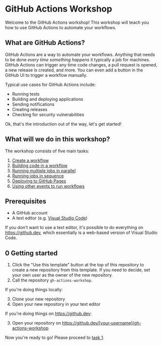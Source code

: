 # GitHub Actions Workshop

Welcome to the GitHub Actions workshop!
This workshop will teach you how to use GitHub Actions to automate your workflows.

## What are GitHub Actions?

GitHub Actions are a way to automate your workflows.
Anything that needs to be done _every time something happens_ it typically a job for machines.
GitHub Actions can trigger any time code changes, a pull request is opened, a new release is created, and more.
You can even add a button in the GitHub UI to trigger a workflow manually.

Typical use cases for GitHub Actions include:

- Running tests
- Building and deploying applications
- Sending notifications
- Creating releases
- Checking for security vulnerabilities

Ok, that's the introduction out of the way, let's get started!

## What will we do in this workshop?

The workshop consists of five main tasks:

1. [Create a workflow](tasks/1/README.md)
2. [Building code in a workflow](tasks/2/README.md)
3. [Running multiple jobs in parallel](tasks/3/README.md)
4. [Running jobs in sequence](tasks/4/README.md)
5. [Deploying to GitHub Pages](tasks/5/README.md)
6. [Using other events to run workflows](tasks/6/README.md)

## Prerequisites

- A GitHub account
- A text editor (e.g. [Visual Studio Code](https://code.visualstudio.com/))

If you don't want to use a text editor, it's possible to do everything on <https://github.dev>, which essentially is a web-based version of Visual Studio Code.

## 0 Getting started

1. Click the "Use this template" button at the top of this repository to create a new repository from this template. If you need to decide, set your own user as the owner of the new repository.
2. Call the repository `gh-actions-workshop`.

If you're doing things locally:

3. Clone your new repository
4. Open your new repository in your text editor

If you're doing things on <https://github.dev>:

3. Open your repository on <https://github.dev/[your-username]/gh-actions-workshop>

Now you're ready to go!
Please proceed to [task 1](tasks/1/README.md).
